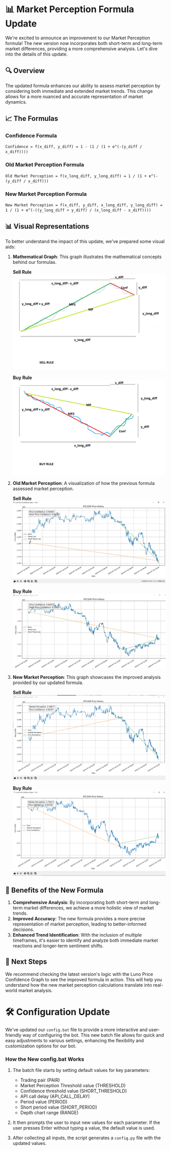 # 📊 Market Perception Formula Update

We're excited to announce an improvement to our Market Perception formula! The new version now incorporates both short-term and long-term market differences, providing a more comprehensive analysis. Let's dive into the details of this update.

## 🔍 Overview

The updated formula enhances our ability to assess market perception by considering both immediate and extended market trends. This change allows for a more nuanced and accurate representation of market dynamics.

## 📈 The Formulas

### Confidence Formula
```
Confidence = f(x_diff, y_diff) = 1 - (1 / (1 + e^(-(y_diff / x_diff))))
```

### Old Market Perception Formula
```
Old Market Perception = f(x_long_diff, y_long_diff) = 1 / (1 + e^(-(y_diff / x_diff)))
```

### New Market Perception Formula
```
New Market Perception = f(x_diff, y_diff, x_long_diff, y_long_diff) = 1 / (1 + e^(-((y_long_diff + y_diff) / (x_long_diff - x_diff))))
```

## 📊 Visual Representations

To better understand the impact of this update, we've prepared some visual aids:

1. **Mathematical Graph**: This graph illustrates the mathematical concepts behind our formulas.

   **Sell Rule**
   ![Mathematical Graph Sell Rule](math_graph.png)
   
   **Buy Rule**
   ![Mathematical Graph Buy Rule](math_graph_2.png)

2. **Old Market Perception**: A visualization of how the previous formula assessed market perception.

   **Sell Rule**
   ![Old Market Perception Sell Rule](old_market_perception.png)

   **Buy Rule**
   ![Old Market Perception Buy Rule](old_market_perception_2.png)

3. **New Market Perception**: This graph showcases the improved analysis provided by our updated formula.

   **Sell Rule**
   ![New Market Perception Sell Rule](new_market_perception.png)

   **Buy Rule**
   ![New Market Perception Buy Rule](new_market_perception_2.png)

## 🚀 Benefits of the New Formula

1. **Comprehensive Analysis**: By incorporating both short-term and long-term market differences, we achieve a more holistic view of market trends.
2. **Improved Accuracy**: The new formula provides a more precise representation of market perception, leading to better-informed decisions.
3. **Enhanced Trend Identification**: With the inclusion of multiple timeframes, it's easier to identify and analyze both immediate market reactions and longer-term sentiment shifts.

## 🔗 Next Steps

We recommend checking the latest version's logic with the Luno Price Confidence Graph to see the improved formula in action. This will help you understand how the new market perception calculations translate into real-world market analysis.

# 🛠️ Configuration Update

We've updated our `config.bat` file to provide a more interactive and user-friendly way of configuring the bot. This new batch file allows for quick and easy adjustments to various settings, enhancing the flexibility and customization options for our bot.

### How the New config.bat Works

1. The batch file starts by setting default values for key parameters:
   - Trading pair (PAIR)
   - Market Perception Threshold value (THRESHOLD)
   - Confidence threshold value (SHORT_THRESHOLD)
   - API call delay (API_CALL_DELAY)
   - Period value (PERIOD)
   - Short period value (SHORT_PERIOD)
   - Depth chart range (RANGE)

2. It then prompts the user to input new values for each parameter. If the user presses Enter without typing a value, the default value is used.

3. After collecting all inputs, the script generates a `config.py` file with the updated values.
